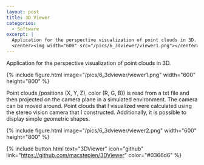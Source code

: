 ```yaml
---
layout: post
title: 3D Viewer
categories:
  - Software
excerpt: |
  Application for the perspective visualization of point clouds in 3D.
  <center><img width="600" src="/pics/6_3dviewer/viewer1.png"></center>
---
```


Application for the perspective visualization of point clouds in 3D.

{% include figure.html image="/pics/6_3dviewer/viewer1.png" width="600" height="800" %}

Point clouds (positions (X, Y, Z), color (R, G, B)) is read from a txt file and then projected on the camera plane in a simulated environment. The camera can be moved around. Point clouds that I visualized were calculated using the stereo vision camera that I constructed. Additionally, it is possible to display simple geometric shapes.

{% include figure.html image="/pics/6_3dviewer/viewer2.png" width="600" height="800" %}

{% include button.html text="3DViewer" icon="github" link="https://github.com/macstepien/3DViewer" color="#0366d6" %}
